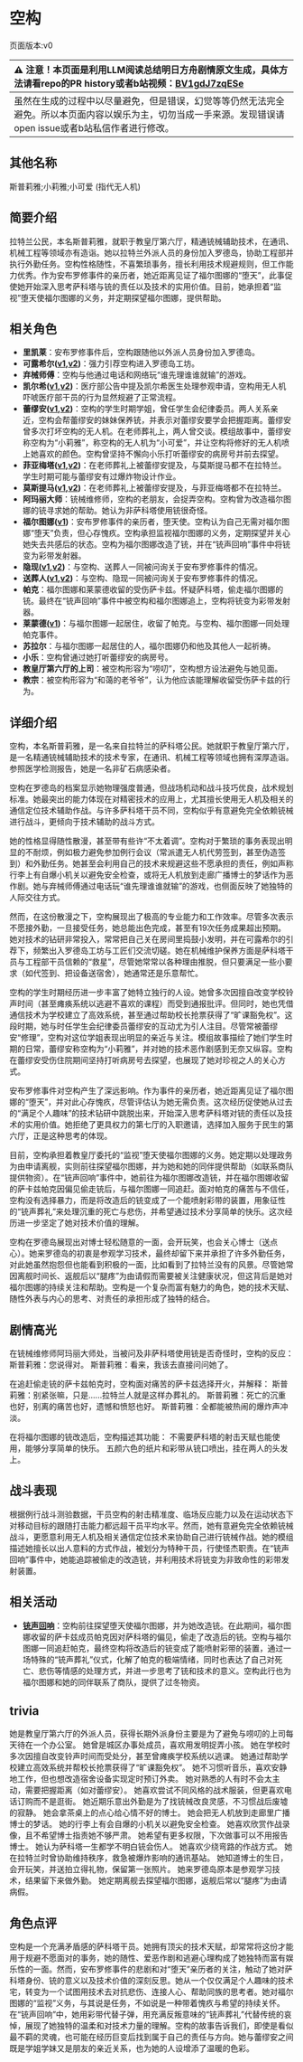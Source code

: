 # 空构
页面版本:v0
 

| :warning: 注意！本页面是利用LLM阅读总结明日方舟剧情原文生成，具体方法请看repo的PR history或者b站视频：[BV1gdJ7zqESe](https://www.bilibili.com/video/BV1gdJ7zqESe/)         |
|:----------------------------|
| 虽然在生成的过程中以尽量避免，但是错误，幻觉等等仍然无法完全避免。所以本页面内容以娱乐为主，切勿当成一手来源。发现错误请open issue或者b站私信作者进行修改。|



## 其他名称
斯普莉雅;小莉雅;小可爱 (指代无人机)
## 简要介绍
拉特兰公民，本名斯普莉雅，就职于教皇厅第六厅，精通铳械辅助技术，在通讯、机械工程等领域亦有造诣。她以拉特兰外派人员的身份加入罗德岛，协助工程部并执行外勤任务。空构性格随性，不喜繁琐事务，擅长利用技术规避规则，但工作能力优秀。作为安布罗修事件的亲历者，她近距离见证了福尔图娜的“堕天”，此事促使她开始深入思考萨科塔与铳的责任以及技术的实用价值。目前，她承担着“监视”堕天使福尔图娜的义务，并定期探望福尔图娜，提供帮助。
## 相关角色
-   **里凯莱**：安布罗修事件后，空构跟随他以外派人员身份加入罗德岛。
-   **可露希尔([v1](extended_char_ke_lu_xi_er.md),[v2](../char_v3/extended_char_ke_lu_xi_er.md))**：强力引荐空构进入罗德岛工坊。
-   **弃械师傅**：空构与他通过电话和网络玩“谁先理谁谁就输”的游戏。
-   **凯尔希([v1](char_003_kalts.md),[v2](../char_v3/char_003_kalts.md))**：医疗部公告中提及凯尔希医生处理参观申请，空构用无人机吓唬医疗部干员的行为显然规避了正常流程。
-   **蕾缪安([v1](char_4193_lemuen.md),[v2](../char_v3/char_4193_lemuen.md))**：空构的学生时期学姐，曾任学生会纪律委员。两人关系亲近，空构会帮蕾缪安的妹妹保养铳，并表示对蕾缪安要学会把握距离。蕾缪安曾多次打坏空构的无人机。在老师葬礼上，两人曾交谈。模组故事中，蕾缪安称空构为“小莉雅”，称空构的无人机为“小可爱”，并让空构将修好的无人机喷上她喜欢的颜色。空构曾坚持不懈向小乐打听蕾缪安的病房号并前去探望。
-   **菲亚梅塔([v1](char_300_phenxi.md),[v2](../char_v3/char_300_phenxi.md))**：在老师葬礼上被蕾缪安提及，与莫斯提马都不在拉特兰。学生时期可能与蕾缪安有过爆炸物设计作业。
-   **莫斯提马([v1](char_213_mostma.md),[v2](../char_v3/char_213_mostma.md))**：在老师葬礼上被蕾缪安提及，与菲亚梅塔都不在拉特兰。
-   **阿玛丽大师**：铳械维修师，空构的老朋友，会捉弄空构。空构曾为改造福尔图娜的铳寻求她的帮助。她认为非萨科塔使用铳很奇怪。
-   **福尔图娜([v1](extended_char_fu_er_tu_na.md))**：安布罗修事件的亲历者，堕天使。空构认为自己无需对福尔图娜“堕天”负责，但心存愧疚。空构承担监视福尔图娜的义务，定期探望并关心她失去共感后的状态。空构为福尔图娜改造了铳，并在“铳声回响”事件中将铳变为彩带发射器。
-   **隐现([v1](char_498_inside.md),[v2](../char_v3/char_498_inside.md))**：与空构、送葬人一同被问询关于安布罗修事件的情况。
-   **送葬人([v1](char_279_excu.md),[v2](../char_v3/char_279_excu.md))**：与空构、隐现一同被问询关于安布罗修事件的情况。
-   **帕克**：福尔图娜和莱蒙德收留的受伤萨卡兹。怀疑萨科塔，偷走福尔图娜的铳。最终在“铳声回响”事件中被空构和福尔图娜追上，空构将铳变为彩带发射器。
-   **莱蒙德([v1](extended_char_lai_meng_de.md))**：与福尔图娜一起居住，收留了帕克。与空构、福尔图娜一同处理帕克事件。
-   **苏拉尔**：与福尔图娜一起居住的人，福尔图娜仍和他及其他人一起祈祷。
-   **小乐**：空构曾通过她打听蕾缪安的病房号。
-   **教皇厅第六厅的上司**：被空构形容为“唠叨”，空构想方设法避免与她见面。
-   **教宗**：被空构形容为“和蔼的老爷爷”，认为他应该能理解收留受伤萨卡兹的行为。
## 详细介绍
空构，本名斯普莉雅，是一名来自拉特兰的萨科塔公民。她就职于教皇厅第六厅，是一名精通铳械辅助技术的技术专家，在通讯、机械工程等领域也拥有深厚造诣。参照医学检测报告，她是一名非矿石病感染者。

空构在罗德岛的档案显示她物理强度普通，但战场机动和战斗技巧优良，战术规划标准。她最突出的能力体现在对精密技术的应用上，尤其擅长使用无人机及相关的通信定位技术辅助作战。与许多萨科塔干员不同，空构似乎有意避免完全依赖铳械进行战斗，更倾向于技术辅助的战斗方式。

她的性格显得随性散漫，甚至带有些许“不太着调”。空构对于繁琐的事务表现出明显的不耐烦，例如极力避免参加例行会议（常派遣无人机代劳签到，甚至伪造签到）和外勤任务。她甚至会利用自己的技术来规避这些不愿承担的责任，例如声称行李上有自爆小机关以避免安全检查，或将无人机放到走廊广播博士的梦话作为恶作剧。她与弃械师傅通过电话玩“谁先理谁谁就输”的游戏，也侧面反映了她独特的人际交往方式。

然而，在这份散漫之下，空构展现出了极高的专业能力和工作效率。尽管多次表示不愿接外勤，一旦接受任务，她总能出色完成，甚至有19次任务成果超出预期。她对技术的钻研非常投入，常常把自己关在房间里捣鼓小发明，并在可露希尔的引荐下，频繁出入罗德岛工坊与工匠们交流切磋。她在机械维护保养方面是萨科塔干员与工程部干员信赖的“救星”，尽管她常常以各种理由推脱，但只要满足一些小要求（如代签到、把设备送宿舍），她通常还是乐意帮忙。

空构的学生时期经历进一步丰富了她特立独行的人设。她曾多次因擅自改变学校铃声时间（甚至瘫痪系统以逃避不喜欢的课程）而受到通报批评。但同时，她也凭借通信技术为学校建立了高效系统，甚至通过帮助校长抢票获得了“旷课豁免权”。这段时期，她与时任学生会纪律委员蕾缪安的互动尤为引人注目。尽管常被蕾缪安“修理”，空构对这位学姐表现出明显的亲近与关注。模组故事描绘了她们学生时期的日常，蕾缪安称空构为“小莉雅”，并对她的技术恶作剧感到无奈又纵容。空构在蕾缪安受伤住院期间坚持打听病房号去探望，也展现了她对珍视之人的关心方式。

安布罗修事件对空构产生了深远影响。作为事件的亲历者，她近距离见证了福尔图娜的“堕天”，并对此心存愧疚，尽管评估认为她无需负责。这次经历促使她从过去的“满足个人趣味”的技术钻研中跳脱出来，开始深入思考萨科塔对铳的责任以及技术的实用价值。她拒绝了更具权力的第七厅的入职邀请，选择加入服务于民生的第六厅，正是这种思考的体现。

目前，空构承担着教皇厅委托的“监视”堕天使福尔图娜的义务。她定期以处理政务为由申请离舰，实则前往探望福尔图娜，并为她和她的同伴提供帮助（如联系商队提供物资）。在“铳声回响”事件中，她前往为福尔图娜改造铳，并在福尔图娜收留的萨卡兹帕克因偏见偷走铳后，与福尔图娜一同追赶。面对帕克的痛苦与不信任，空构没有选择暴力，而是将改造后的铳变成了一个能喷射彩带的装置，用象征性的“铳声葬礼”来处理沉重的死亡与悲伤，并希望通过技术分享简单的快乐。这次经历进一步坚定了她对技术价值的理解。

空构在罗德岛展现出对博士轻松随意的一面，会开玩笑，也会关心博士（送点心）。她来罗德岛的初衷是参观学习技术，最终却留下来并承担了许多外勤任务，对此她虽然抱怨但也能看到积极的一面，比如看到了拉特兰没有的风景。尽管她常因离舰时间长、返舰后以“腿疼”为由请假而需要被关注健康状况，但这背后是她对福尔图娜的持续关注和帮助。空构是一个复杂而富有魅力的角色，她的技术天赋、随性外表与内心的思考、对责任的承担形成了独特的结合。
## 剧情高光
在铳械维修师阿玛丽大师处，当被问及非萨科塔使用铳是否奇怪时，空构的反应：
斯普莉雅：您说得对。
斯普莉雅：看来，我该去直接问问她了。

在追赶偷走铳的萨卡兹帕克时，空构面对痛苦的萨卡兹选择开火，并解释：
斯普莉雅：别紧张嘛，只是......拉特兰人就是这样办葬礼的。
斯普莉雅：死亡的沉重也好，别离的痛苦也好，遗憾和愤怒也好。
斯普莉雅：全都能被热闹的爆炸声冲淡。

在将福尔图娜的铳改造后，空构描述其功能：
不需要萨科塔的射击天赋也能使用，能够分享简单的快乐。
五颜六色的纸片和彩带从铳口喷出，挂在两人的头发上。
## 战斗表现
根据例行战斗测验数据，干员空构的射击精准度、临场反应能力以及在运动状态下对移动目标的跟随打击能力都远超干员平均水平。然而，她有意避免完全依赖铳械战斗，更愿意利用无人机及相关通信定位技术来协助自己进行铳械作战。她的模组描述她擅长以出人意料的方式作战，被划分为特种干员，行使怪杰职责。在“铳声回响”事件中，她能追踪被偷走的改造铳，并利用技术将铳变为非致命性的彩带发射装置。
## 相关活动
-   **[铳声回响](../stories/story_spuria_set_1.md)**：空构前往探望堕天使福尔图娜，并为她改造铳。在此期间，福尔图娜收留的萨卡兹成员帕克因对萨科塔的偏见，偷走了改造后的铳。空构与福尔图娜一同追赶帕克，最终空构将改造后的铳变成了能喷射彩带的装置，通过一场特殊的“铳声葬礼”仪式，化解了帕克的极端情绪，同时也表达了自己对死亡、悲伤等情感的处理方式，并进一步思考了铳和技术的意义。空构此行也为福尔图娜和她的同伴联系了商队，提供了过冬物资。
## trivia
她是教皇厅第六厅的外派人员，获得长期外派身份主要是为了避免与唠叨的上司每天待在一个办公室。
她曾是城区办事处成员，喜欢用发明捉弄小孩。
她在学校时多次因擅自改变铃声时间而受处分，甚至曾瘫痪学校系统以逃课。
她通过帮助学校建立高效系统并帮校长抢票获得了“旷课豁免权”。
她不习惯听音乐，喜欢安静地工作，但也想改造宿舍设备实现定时预订外卖。
她对熟悉的人有时不会太主动，需要把握距离（如对蕾缪安）。
她喜欢尝试不同风格的战术服装，但更喜欢电话订购而不是逛街。
她近期乐意出外勤是为了找铳械改良灵感，不习惯战后废墟的寂静。
她会拿茶桌上的点心给心情不好的博士。
她会把无人机放到走廊里广播博士的梦话。
她的行李上有会自爆的小机关以避免安全检查。
她喜欢欣赏作战录像，且不希望博士指责她不够严肃。
她希望有更多权限，下次做事可以不用报告博士。
她认为萨科塔一生都学不明白铳会伤人。
她喜欢少绕弯路的作战方式。
她在拉特兰时曾协助维持秩序，救急被爆炸影响的通讯基站。
她知道博士的生日，会开玩笑，并送拍立得礼物，保留第一张照片。
她来罗德岛原本是参观学习技术，结果留下来做外勤。
她定期离舰去探望福尔图娜，返舰后常以“腿疼”为由请病假。
## 角色点评
空构是一个充满矛盾感的萨科塔干员。她拥有顶尖的技术天赋，却常常将这份才能用于规避不愿面对的事务，她的随性、爱恶作剧和逃避心理构成了她独特而富有娱乐性的一面。然而，安布罗修事件的悲剧和对“堕天”亲历者的关注，触动了她对萨科塔身份、铳的意义以及技术价值的深刻反思。她从一个仅仅满足个人趣味的技术宅，转变为一个试图用技术去对抗悲伤、连接人心、帮助同族的思考者。她对福尔图娜的“监视”义务，与其说是任务，不如说是一种带着愧疚与希望的持续关怀。在“铳声回响”中，她用彩带代替子弹，用充满反叛意味的“铳声葬礼”代替传统的哀悼，展现了她独特的温柔和对技术力量的理解。空构的故事告诉我们，即使是看似最不羁的灵魂，也可能在经历巨变后找到属于自己的责任与方向。她与蕾缪安之间既是学姐学妹又是朋友的亲近关系，也为她的人设增添了温暖的色彩。